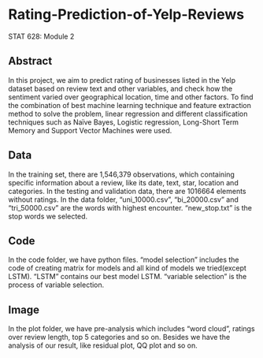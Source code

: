 # Rating-Prediction-of-Yelp-Reviews
STAT 628: Module 2
## Abstract
In this project, we aim to predict rating of businesses listed in the Yelp dataset based on review text and other variables, and check how the sentiment varied over geographical location, time and other factors. To find the combination of best machine learning technique and feature extraction method to solve the problem, linear regression and different classification techniques such as Naïve Bayes, Logistic regression, Long-Short Term Memory and Support Vector Machines were used. 
## Data
In the training set, there are 1,546,379 observations, which containing specific information about a review, like its date, text, star, location and categories. In the testing and validation data, there are 1016664 elements without ratings. 
In the data folder,  “uni_10000.csv”, “bi_20000.csv” and “tri_50000.csv” are the words with highest encounter. “new_stop.txt” is the stop words we selected. 
## Code
In the code folder, we have python files. “model selection” includes the code of creating matrix for models and all kind of models we tried(except LSTM). “LSTM” contains our best model LSTM. “variable selection” is the process of variable selection. 
## Image
In the plot folder,  we have pre-analysis which includes “word cloud”, ratings over review length,  top 5 categories and so on. Besides we have the analysis of our result, like residual plot, QQ plot and so on.
